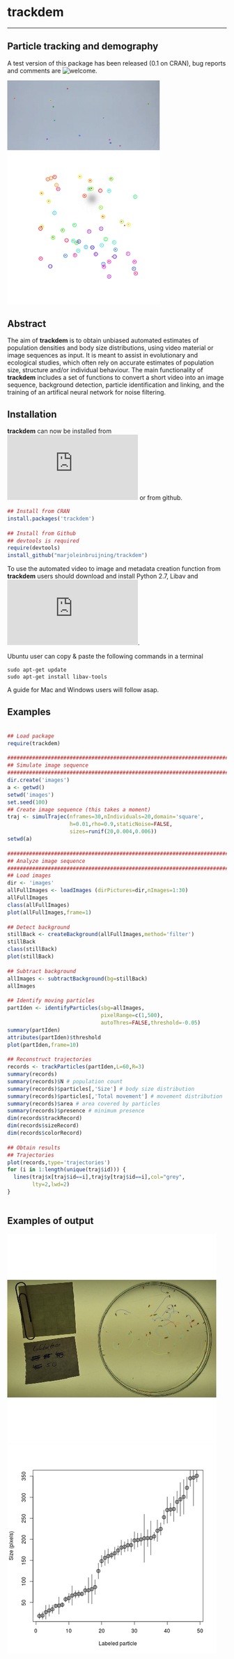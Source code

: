 # trackdem

---
Particle tracking and demography
---
A test version of this package has been released (0.1 on CRAN), bug reports and comments are ![welcome](https://github.com/marjoleinbruijning/trackdem/issues).


<img src="images/animation2.gif" width="350"> <img src="images/animation.gif" width="350">


## Abstract
The aim of **trackdem** is to obtain unbiased automated estimates of population 
densities and body size distributions, using video material or image 
sequences as input. It is meant to assist in evolutionary and ecological studies, which 
often rely on accurate estimates of population size, structure and/or 
individual behaviour. The main functionality of **trackdem** 
includes a set of functions to convert a short video into an image sequence, 
background detection, particle identification and linking, and 
the training of an artifical neural network for noise filtering.


## Installation

**trackdem** can now be installed from ![CRAN](https://cran.r-project.org/web/packages/trackdem/index.html) or from github.

```r
## Install from CRAN
install.packages('trackdem')

## Install from Github
## devtools is required
require(devtools)
install_github("marjoleinbruijning/trackdem")
```

To use the automated video to image and metadata creation function from **trackdem** users should download and install Python 2.7,  Libav and ![ExifTool](http://www.sno.phy.queensu.ca/~phil/exiftool/install.html).

Ubuntu user can copy & paste the following commands in a terminal 
```
sudo apt-get update
sudo apt-get install libav-tools
``` 

A guide for Mac and Windows users will follow asap.

## Examples

```r

## Load package
require(trackdem)

########################################################################
## Simulate image sequence
########################################################################
dir.create('images')
a <- getwd()
setwd('images')
set.seed(100)
## Create image sequence (this takes a moment)
traj <- simulTrajec(nframes=30,nIndividuals=20,domain='square',
                    h=0.01,rho=0.9,staticNoise=FALSE,
                    sizes=runif(20,0.004,0.006))
setwd(a)

########################################################################
## Analyze image sequence
########################################################################
## Load images
dir <- 'images'
allFullImages <- loadImages (dirPictures=dir,nImages=1:30)
allFullImages
class(allFullImages)
plot(allFullImages,frame=1)

## Detect background
stillBack <- createBackground(allFullImages,method='filter')
stillBack
class(stillBack)
plot(stillBack)

## Subtract background
allImages <- subtractBackground(bg=stillBack)
allImages

## Identify moving particles
partIden <- identifyParticles(sbg=allImages,
                              pixelRange=c(1,500),
                              autoThres=FALSE,threshold=-0.05)
summary(partIden)
attributes(partIden)$threshold
plot(partIden,frame=10)

## Reconstruct trajectories
records <- trackParticles(partIden,L=60,R=3)
summary(records)
summary(records)$N # population count
summary(records)$particles[,'Size'] # body size distribution
summary(records)$particles[,'Total movement'] # movement distribution
summary(records)$area # area covered by particles
summary(records)$presence # minimum presence
dim(records$trackRecord)
dim(records$sizeRecord)
dim(records$colorRecord)

## Obtain results
## Trajectories
plot(records,type='trajectories')
for (i in 1:length(unique(traj$id))) {
  lines(traj$x[traj$id==i],traj$y[traj$id==i],col="grey",
	    lty=2,lwd=2)
}



```
## Examples of output
![](images/trackingResults.png)
![](images/sizeRecord.png)


